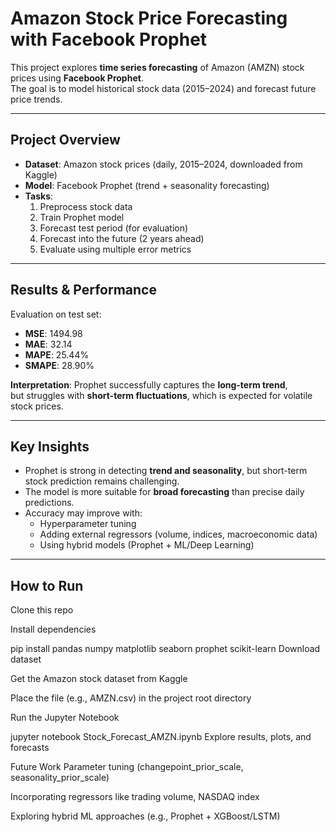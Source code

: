 #  Amazon Stock Price Forecasting with Facebook Prophet

This project explores **time series forecasting** of Amazon (AMZN) stock prices using **Facebook Prophet**.  
The goal is to model historical stock data (2015–2024) and forecast future price trends.  

---

##  Project Overview
- **Dataset**: Amazon stock prices (daily, 2015–2024, downloaded from Kaggle)  
- **Model**: Facebook Prophet (trend + seasonality forecasting)  
- **Tasks**:  
  1. Preprocess stock data  
  2. Train Prophet model  
  3. Forecast test period (for evaluation)  
  4. Forecast into the future (2 years ahead)  
  5. Evaluate using multiple error metrics  

---

##  Results & Performance

Evaluation on test set:  

- **MSE**: 1494.98  
- **MAE**: 32.14  
- **MAPE**: 25.44%  
- **SMAPE**: 28.90%  

 **Interpretation**: Prophet successfully captures the **long-term trend**,  
but struggles with **short-term fluctuations**, which is expected for volatile stock prices.  

---

##  Key Insights
- Prophet is strong in detecting **trend and seasonality**, but short-term stock prediction remains challenging.  
- The model is more suitable for **broad forecasting** than precise daily predictions.  
- Accuracy may improve with:  
  - Hyperparameter tuning  
  - Adding external regressors (volume, indices, macroeconomic data)  
  - Using hybrid models (Prophet + ML/Deep Learning)  

---

##  How to Run

Clone this repo
  
Install dependencies

pip install pandas numpy matplotlib seaborn prophet scikit-learn
Download dataset

Get the Amazon stock dataset from Kaggle

Place the file (e.g., AMZN.csv) in the project root directory

Run the Jupyter Notebook

jupyter notebook Stock_Forecast_AMZN.ipynb
Explore results, plots, and forecasts

 Future Work
Parameter tuning (changepoint_prior_scale, seasonality_prior_scale)

Incorporating regressors like trading volume, NASDAQ index

Exploring hybrid ML approaches (e.g., Prophet + XGBoost/LSTM)
